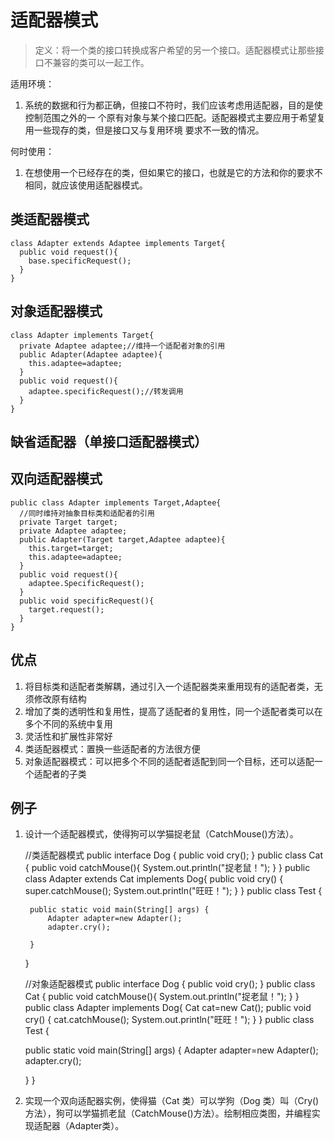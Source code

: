 # 适配器模式
>定义：将一个类的接口转换成客户希望的另一个接口。适配器模式让那些接口不兼容的类可以一起工作。

适用环境：
1. 系统的数据和行为都正确，但接口不符时，我们应该考虑用适配器，目的是使 控制范围之外的一
个原有对象与某个接口匹配。适配器模式主要应用于希望复用一些现存的类，但是接口又与复用环境
要求不一致的情况。

何时使用：
1. 在想使用一个已经存在的类，但如果它的接口，也就是它的方法和你的要求不相同，就应该使用适配器模式。


## 类适配器模式
    class Adapter extends Adaptee implements Target{
      public void request(){
        base.specificRequest();
      }
    }

## 对象适配器模式
    class Adapter implements Target{
      private Adaptee adaptee;//维持一个适配者对象的引用
      public Adapter(Adaptee adaptee){
        this.adaptee=adaptee;
      }
      public void request(){
        adaptee.specificRequest();//转发调用
      }
    }
## 缺省适配器（单接口适配器模式）

## 双向适配器模式
    public class Adapter implements Target,Adaptee{
      //同时维持对抽象目标类和适配者的引用
      private Target target;
      private Adaptee adaptee;
      public Adapter(Target target,Adaptee adaptee){
        this.target=target;
        this.adaptee=adaptee;
      }
      public void request(){
        adaptee.SpecificRequest();
      }
      public void specificRequest(){
        target.request();
      }
    }

## 优点
1. 将目标类和适配者类解耦，通过引入一个适配器类来重用现有的适配者类，无须修改原有结构
2. 增加了类的透明性和复用性，提高了适配者的复用性，同一个适配者类可以在多个不同的系统中复用
3. 灵活性和扩展性非常好
4. 类适配器模式：置换一些适配者的方法很方便
5. 对象适配器模式：可以把多个不同的适配者适配到同一个目标，还可以适配一个适配者的子类

## 例子
1. 设计一个适配器模式，使得狗可以学猫捉老鼠（CatchMouse()方法）。

    //类适配器模式
    public interface Dog {
      public void cry();
    }
    public class Cat {
	    public void catchMouse(){
		    System.out.println("捉老鼠！");
	    }
    }
    public class Adapter extends Cat implements Dog{
	    public void cry() {
		    super.catchMouse();
		    System.out.println("旺旺！");
	    }
    }
    public class Test {

	    public static void main(String[] args) {
		    Adapter adapter=new Adapter();
		    adapter.cry();

	    }
    }

    //对象适配器模式
    public interface Dog {
      public void cry();
    }
    public class Cat {
      public void catchMouse(){
        System.out.println("捉老鼠！");
      }
    }
    public class Adapter implements Dog{
      Cat cat=new Cat();
      public void cry() {
        cat.catchMouse();
        System.out.println("旺旺！");
      }
    }
    public class Test {

      public static void main(String[] args) {
        Adapter adapter=new Adapter();
        adapter.cry();

      }
    }

2. 实现一个双向适配器实例，使得猫（Cat 类）可以学狗（Dog 类）叫（Cry()方法），狗可以学猫抓老鼠（CatchMouse()方法）。绘制相应类图，并编程实现适配器（Adapter类）。
